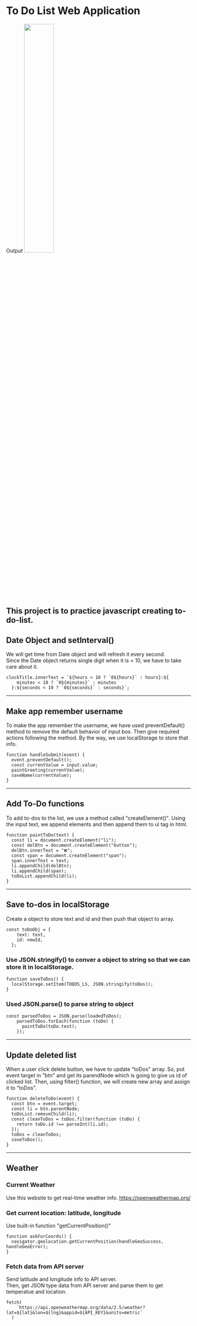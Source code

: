 # To Do List Web Application

Output
<img src="https://user-images.githubusercontent.com/48766032/87307832-3cbaf980-c555-11ea-8886-d26d4400d5e2.png" width="40%">

## This project is to practice javascript creating to-do-list.

## Date Object and setInterval()

We will get time from Date object and will refresh it every second.  
Since the Date object returns single digit when it is < 10, we have to take care about it.

```
clockTitle.innerText = `${hours < 10 ? `0${hours}` : hours}:${
    minutes < 10 ? `0${minutes}` : minutes
  }:${seconds < 10 ? `0${seconds}` : seconds}`;
```

---

## Make app remember username

To make the app remember the username, we have used preventDefault() method to remove the default behavior of input box. Then give required actions following the method. By the way, we use localStorage to store that info.

```
function handleSubmit(event) {
  event.preventDefault();
  const currentValue = input.value;
  paintGreeting(currentValue);
  saveName(currentValue);
}
```

---

## Add To-Do functions

To add to-dos to the list, we use a method called "createElement()". Using the input text, we append elements and then append them to ul tag in html.

```
function paintToDo(text) {
  const li = document.createElement("li");
  const delBtn = document.createElement("button");
  delBtn.innerText = "❌";
  const span = document.createElement("span");
  span.innerText = text;
  li.appendChild(delBtn);
  li.appendChild(span);
  toDoList.appendChild(li);
}
```

---

## Save to-dos in localStorage

Create a object to store text and id and then push that object to array.

```
const toDoObj = {
    text: text,
    id: newId,
  };
```

### Use JSON.stringify() to conver a object to string so that we can store it in localStorage.

```
function saveToDos() {
  localStorage.setItem(TODOS_LS, JSON.stringify(toDos));
}
```

### Used JSON.parse() to parse string to object

```
const parsedToDos = JSON.parse(loadedToDos);
    parsedToDos.forEach(function (toDo) {
      paintToDo(toDo.text);
    });
```

---

## Update deleted list

When a user click delete button, we have to update "toDos" array. So, put event target in "btn" and get its parendNode which is going to give us id of clicked list. Then, using filter() function, we will create new array and assign it to "toDos".

```
function deleteToDo(event) {
  const btn = event.target;
  const li = btn.parentNode;
  toDoList.removeChild(li);
  const cleanToDos = toDos.filter(function (toDo) {
    return toDo.id !== parseInt(li.id);
  });
  toDos = cleanToDos;
  saveToDos();
}
```

---

## Weather

### Current Weather

Use this website to get real-time weather info. https://openweathermap.org/

### Get current location: latitude, longitude

Use built-in function "getCurrentPosition()"

```
function askForCoords() {
  navigator.geolocation.getCurrentPosition(handleGeoSuccess, handleGeoError);
}
```

### Fetch data from API server

Send latitude and longitude info to API server.  
Then, get JSON type data from API server and parse them to get temperatue and location.

```
fetch(
    `https://api.openweathermap.org/data/2.5/weather?lat=${lat}&lon=${lng}&appid=${API_KEY}&units=metric`
  )
```
